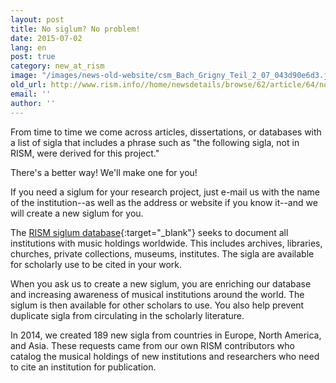 ```yaml
---
layout: post
title: No siglum? No problem!
date: 2015-07-02
lang: en
post: true
category: new_at_rism
image: "/images/news-old-website/csm_Bach_Grigny_Teil_2_07_043d90e6d3.jpg"
old_url: http://www.rism.info//home/newsdetails/browse/62/article/64/no-siglum-no-problem.html
email: ''
author: ''
---
```


From time to time we come across articles, dissertations, or databases with a list of sigla that includes a phrase such as "the following sigla, not in RISM, were derived for this project."


There's a better way! We'll make one for you!


If you need a siglum for your research project, just e-mail us with the name of the institution--as well as the address or website if you know it--and we will create a new siglum for you.


The [RISM siglum database](http://www.rism.info/en/sigla.html){:target="_blank"} seeks to document all institutions with music holdings worldwide. This includes archives, libraries, churches, private collections, museums, institutes. The sigla are available for scholarly use to be cited in your work.


When you ask us to create a new siglum, you are enriching our database and increasing awareness of musical institutions around the world. The siglum is then available for other scholars to use. You also help prevent duplicate sigla from circulating in the scholarly literature.


In 2014, we created 189 new sigla from countries in Europe, North America, and Asia. These requests came from our own RISM contributors who catalog the musical holdings of new institutions and researchers who need to cite an institution for publication.



